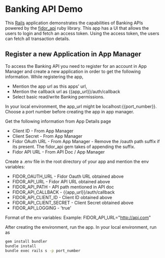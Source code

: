 # Banking API Demo

This [Rails](http://rubyonrails.org) application demonstrates the capabilities of Banking APIs powered by the [fidor_api](https://github.com/Fidor-FZCO/fidor_api) ruby library.
This app has a UI that allows the users to login and fetch an access token. Using the access token, the users can fetch all transaction details.

## Register a new Application in App Manager

To access the Banking API you need to register for an account in App Manager and create a new application in order to get the following information. While registering the app, 
* Mention the app url as this apps' url,
* Mention the callback url as {{app_url}}/auth/callback
* Select basic read/write Banking permissions.

In your local environment, the app_url might be localhost:{{port_number}}. Choose a port number before creating the app in app manager.

Get the following information from App Details page 
* Client ID - From App Manager
* Client Secret - From App Manager
* Fidor OAuth URL - From App Manager - Remove the /oauth path suffix if its present. The fidor_api gem takes of appending the suffix.
* Fidor API URL - From API Doc / App Manager


Create a .env file in the root directory of your app and mention the env variables:
* FIDOR_OAUTH_URL -  Fidor Oauth URL obtained above
* FIDOR_API_URL - Fidor API URL obtained above
* FIDOR_API_PATH - API path mentioned in API doc
* FIDOR_API_CALLBACK - {{app_url}}/auth/callback
* FIDOR_API_CLIENT_ID - Client ID obtained above
* FIDOR_API_CLIENT_SECRET - Client Secret obtained above
* FIDOR_API_LOGGING - 'true'

Format of the env variables:
Example: FIDOR_API_URL="http://api.com"

After creating the environment, run the app. In your local environment, run as <br>
```sh
gem install bundler
bundle install
bundle exec rails s -p port_number
```
